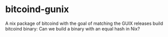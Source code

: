 # bitcoind-gunix
A nix package of bitcoind with the goal of matching the GUIX releases build bitcoind binary: Can we build a binary with an equal hash in Nix?
